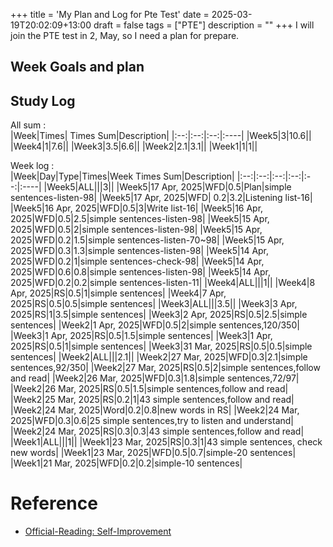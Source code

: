 +++
title = 'My Plan and Log for Pte Test'
date = 2025-03-19T20:02:09+13:00
draft = false
tags = ["PTE"]
description = ""
+++
I will join the PTE test in 2, May, so I need a plan for prepare.


## Week Goals and plan

## Study Log
All sum :  
|Week|Times| Times Sum|Description|
|:--:|:--:|:--:|:----|
|Week5|3|10.6||
|Week4|1|7.6||
|Week3|3.5|6.6||
|Week2|2.1|3.1||
|Week1|1|1||

 Week log :   
|Week|Day|Type|Times|Week Times Sum|Description|
|:--:|:--:|:--:|:--:|:--:|:----|
|Week5|ALL|||3||
|Week5|17 Apr, 2025|WFD|0.5|Plan|simple sentences-listen-98|
|Week5|17 Apr, 2025|WFD| 0.2|3.2|Listening list-16|
|Week5|16 Apr, 2025|WFD|0.5|3|Write list-16|
|Week5|16 Apr, 2025|WFD|0.5|2.5|simple sentences-listen-98|
|Week5|15 Apr, 2025|WFD|0.5|2|simple sentences-listen-98|
|Week5|15 Apr, 2025|WFD|0.2|1.5|simple sentences-listen-70~98|
|Week5|15 Apr, 2025|WFD|0.3|1.3|simple sentences-listen-98|
|Week5|14 Apr, 2025|WFD|0.2|1|simple sentences-check-98|
|Week5|14 Apr, 2025|WFD|0.6|0.8|simple sentences-listen-98|
|Week5|14 Apr, 2025|WFD|0.2|0.2|simple sentences-listen-11|
|Week4|ALL|||1||
|Week4|8 Apr, 2025|RS|0.5|1|simple sentences|
|Week4|7 Apr, 2025|RS|0.5|0.5|simple sentences|
|Week3|ALL|||3.5||
|Week3|3 Apr, 2025|RS|1|3.5|simple sentences|
|Week3|2 Apr, 2025|RS|0.5|2.5|simple sentences|
|Week2|1 Apr, 2025|WFD|0.5|2|simple sentences,120/350|
|Week3|1 Apr, 2025|RS|0.5|1.5|simple sentences|
|Week3|1 Apr, 2025|RS|0.5|1|simple sentences|
|Week3|31 Mar, 2025|RS|0.5|0.5|simple sentences|
|Week2|ALL|||2.1||
|Week2|27 Mar, 2025|WFD|0.3|2.1|simple sentences,92/350|
|Week2|27 Mar, 2025|RS|0.5|2|simple sentences,follow and read|
|Week2|26 Mar, 2025|WFD|0.3|1.8|simple sentences,72/97|
|Week2|26 Mar, 2025|RS|0.5|1.5|simple sentences,follow and read|
|Week2|25 Mar, 2025|RS|0.2|1|43 simple sentences,follow and read|
|Week2|24 Mar, 2025|Word|0.2|0.8|new words in RS|
|Week2|24 Mar, 2025|WFD|0.3|0.6|25 simple sentences,try to listen and understand|
|Week2|24 Mar, 2025|RS|0.3|0.3|43 simple sentences,follow and read|
|Week1|ALL|||1||
|Week1|23 Mar, 2025|RS|0.3|1|43 simple sentences, check new words|
|Week1|23 Mar, 2025|WFD|0.5|0.7|simple-20 sentences|
|Week1|21 Mar, 2025|WFD|0.2|0.2|simple-10 sentences|


# Reference
* [Official-Reading: Self-Improvement](https://www.pearsonpte.com/articles/reading-self-improvement)
